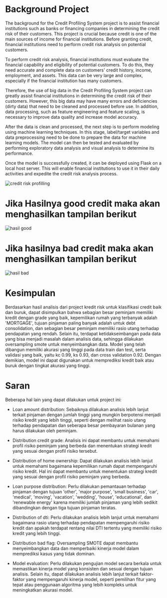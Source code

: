 # Background Project
The background for the Credit Profiling System project is to assist financial institutions such as banks or financing companies in determining the credit risk of their customers. This project is crucial because credit is one of the main sources of income for financial institutions. Before granting credit, financial institutions need to perform credit risk analysis on potential customers.

To perform credit risk analysis, financial institutions must evaluate the financial capability and eligibility of potential customers. To do this, they need accurate and complete data on customers' credit history, income, employment, and assets. This data can be very large and complex, especially if the financial institution has many customers.

Therefore, the use of big data in the Credit Profiling System project can greatly assist financial institutions in determining the credit risk of their customers. However, this big data may have many errors and deficiencies (dirty data) that need to be cleaned and processed before use. In addition, data processing, such as feature engineering and feature scaling, is necessary to improve data quality and increase model accuracy.

After the data is clean and processed, the next step is to perform modeling using machine learning techniques. In this stage, label/target variables and data preprocessing need to be done to prepare the data for machine learning models. The model can then be tested and evaluated by performing exploratory data analysis and visual analysis to determine its performance.

Once the model is successfully created, it can be deployed using Flask on a local host server. This will enable financial institutions to use it in their daily activities and expedite the credit risk analysis process.

![credit risk profilling](https://user-images.githubusercontent.com/100209360/235268497-183874d7-ce87-452d-a4f2-440d443ddca7.png)

# Jika Hasilnya good credit maka akan menghasilkan tampilan berikut
![hasil good](https://user-images.githubusercontent.com/100209360/234748358-f348fadd-6f6b-4d4a-a4a1-e899b19027a8.PNG)

# Jika hasilnya bad credit maka akan menghasilkan tampilan berikut
![hasil bad](https://user-images.githubusercontent.com/100209360/234748665-a9fbc408-01c3-44d4-9d08-2742eac584af.PNG)

# Kesimpulan
Berdasarkan hasil analisis dari project kredit risk untuk klasifikasi credit baik dan buruk, dapat disimpulkan bahwa sebagian besar peminjam memiliki kredit dengan grade yang baik, kepemilikan rumah yang terbanyak adalah 'MORTGAGE', tujuan pinjaman paling banyak adalah untuk debt consolidation, dan sebagian besar peminjam memiliki rasio utang terhadap pendapatan yang rendah. Selain itu, terdapat ketidakseimbangan pada data yang bisa menjadi masalah dalam analisis data, sehingga dilakukan oversampling smote untuk menyeimbangkan data. Model yang telah dibangun memiliki akurasi yang tinggi pada data train dan test, serta validasi yang baik, yaitu kc 0.99, ks 0.93, dan cross validation 0.92. Dengan demikian, model ini dapat digunakan untuk memprediksi kredit baik atau buruk dengan tingkat akurasi yang tinggi.

# Saran 
Beberapa hal lain yang dapat dilakukan untuk project ini:

- Loan amount distribution: Sebaiknya dilakukan analisis lebih lanjut terkait pinjaman dengan jumlah tinggi yang mungkin berpotensi menjadi risiko kredit yang lebih tinggi, seperti dengan melihat rasio utang terhadap pendapatan dan seberapa besar pembayaran bulanan yang harus dilakukan oleh peminjam.

- Distribution credit grade: Analisis ini dapat membantu untuk memahami profil risiko peminjam yang berbeda dan menentukan strategi kredit yang sesuai dengan profil risiko tersebut.

- Distribution of home ownership: Dapat dilakukan analisis lebih lanjut untuk memahami bagaimana kepemilikan rumah dapat mempengaruhi risiko kredit. Hal ini dapat membantu untuk menentukan strategi kredit yang sesuai dengan profil risiko peminjam yang berbeda.

- Loan purpose distribution: Perlu dilakukan pemantauan terhadap pinjaman dengan tujuan 'other', 'major purpose', 'small business', 'car', 'medical', 'moving', 'vacation', 'wedding', 'house', 'educational', dan 'renewable energy' karena memiliki jumlah pinjaman yang lebih sedikit dibandingkan dengan tiga tujuan pinjaman teratas.

- Distribution of dti: Perlu dilakukan analisis lebih lanjut untuk memahami bagaimana rasio utang terhadap pendapatan mempengaruhi risiko kredit dan apakah terdapat rentang nilai DTI tertentu yang memiliki risiko kredit yang lebih tinggi.

- Distribution bad flag: Oversampling SMOTE dapat membantu menyeimbangkan data dan memperbaiki kinerja model dalam memprediksi kasus yang tidak dominan.

- Model evaluation: Perlu dilakukan pengujian model secara berkala untuk memastikan kinerja model yang konsisten dan sesuai dengan tujuan analisis. Selain itu, dapat dilakukan analisis lebih lanjut terkait faktor-faktor yang mempengaruhi kinerja model, seperti pemilihan fitur yang tepat atau penggunaan algoritma yang lebih kompleks untuk meningkatkan akurasi model.
